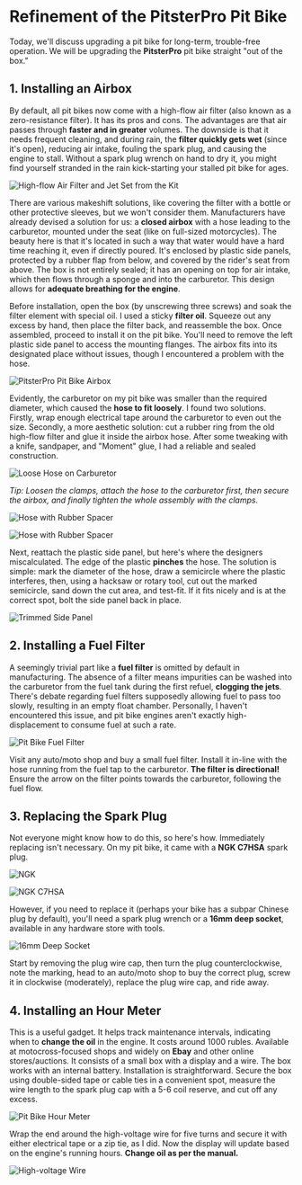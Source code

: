 # Refinement of the PitsterPro Pit Bike

Today, we'll discuss upgrading a pit bike for long-term, trouble-free operation. We will be upgrading the **PitsterPro** pit bike straight "out of the box."

## 1. Installing an Airbox

By default, all pit bikes now come with a high-flow air filter (also known as a zero-resistance filter). It has its pros and cons. The advantages are that air passes through **faster and in greater** volumes. The downside is that it needs frequent cleaning, and during rain, the **filter quickly gets wet** (since it's open), reducing air intake, fouling the spark plug, and causing the engine to stall. Without a spark plug wrench on hand to dry it, you might find yourself stranded in the rain kick-starting your stalled pit bike for ages.

![High-flow Air Filter and Jet Set from the Kit](../../../static/img/327a6a.jpg "High-flow Air Filter and Jet Set from the Kit")

There are various makeshift solutions, like covering the filter with a bottle or other protective sleeves, but we won't consider them. Manufacturers have already devised a solution for us: a **closed airbox** with a hose leading to the carburetor, mounted under the seat (like on full-sized motorcycles). The beauty here is that it's located in such a way that water would have a hard time reaching it, even if directly poured. It's enclosed by plastic side panels, protected by a rubber flap from below, and covered by the rider's seat from above. The box is not entirely sealed; it has an opening on top for air intake, which then flows through a sponge and into the carburetor. This design allows for **adequate breathing for the engine**.

Before installation, open the box (by unscrewing three screws) and soak the filter element with special oil. I used a sticky **filter oil**. Squeeze out any excess by hand, then place the filter back, and reassemble the box. Once assembled, proceed to install it on the pit bike. You'll need to remove the left plastic side panel to access the mounting flanges. The airbox fits into its designated place without issues, though I encountered a problem with the hose.

![PitsterPro Pit Bike Airbox](../../../static/img/3eab94.jpg "PitsterPro Pit Bike Airbox")

Evidently, the carburetor on my pit bike was smaller than the required diameter, which caused the **hose to fit loosely**. I found two solutions. Firstly, wrap enough electrical tape around the carburetor to even out the size. Secondly, a more aesthetic solution: cut a rubber ring from the old high-flow filter and glue it inside the airbox hose. After some tweaking with a knife, sandpaper, and "Moment" glue, I had a reliable and sealed construction.

![Loose Hose on Carburetor](../../../static/img/db56f1.jpg "Loose Hose on Carburetor")

*Tip: Loosen the clamps, attach the hose to the carburetor first, then secure the airbox, and finally tighten the whole assembly with the clamps.*

![Hose with Rubber Spacer](../../../static/img/41455d.jpg "Hose with Rubber Spacer")

![Hose with Rubber Spacer](../../../static/img/860d83.jpg "Hose with Rubber Spacer")

Next, reattach the plastic side panel, but here's where the designers miscalculated. The edge of the plastic **pinches** the hose. The solution is simple: mark the diameter of the hose, draw a semicircle where the plastic interferes, then, using a hacksaw or rotary tool, cut out the marked semicircle, sand down the cut area, and test-fit. If it fits nicely and is at the correct spot, bolt the side panel back in place.

![Trimmed Side Panel](../../../static/img/f1862b.jpg "Trimmed Side Panel")

## 2. Installing a Fuel Filter

A seemingly trivial part like a **fuel filter** is omitted by default in manufacturing. The absence of a filter means impurities can be washed into the carburetor from the fuel tank during the first refuel, **clogging the jets**. There's debate regarding fuel filters supposedly allowing fuel to pass too slowly, resulting in an empty float chamber. Personally, I haven't encountered this issue, and pit bike engines aren't exactly high-displacement to consume fuel at such a rate.

![Pit Bike Fuel Filter](../../../static/img/6ca0b5.jpg "Pit Bike Fuel Filter")

Visit any auto/moto shop and buy a small fuel filter. Install it in-line with the hose running from the fuel tap to the carburetor. **The filter is directional!** Ensure the arrow on the filter points towards the carburetor, following the fuel flow.

## 3. Replacing the Spark Plug

Not everyone might know how to do this, so here's how. Immediately replacing isn't necessary. On my pit bike, it came with a **NGK C7HSA** spark plug.

![NGK](../../../static/img/450b24.jpg "NGK")

![NGK C7HSA](../../../static/img/2da3f7.jpg "NGK C7HSA")

However, if you need to replace it (perhaps your bike has a subpar Chinese plug by default), you'll need a spark plug wrench or a **16mm deep socket**, available in any hardware store with tools.

![16mm Deep Socket](../../../static/img/cff82a.jpg "16mm Deep Socket")

Start by removing the plug wire cap, then turn the plug counterclockwise, note the marking, head to an auto/moto shop to buy the correct plug, screw it in clockwise (moderately), replace the plug wire cap, and ride away.

## 4. Installing an Hour Meter

This is a useful gadget. It helps track maintenance intervals, indicating when to **change the oil** in the engine. It costs around 1000 rubles. Available at motocross-focused shops and widely on **Ebay** and other online stores/auctions. It consists of a small box with a display and a wire. The box works with an internal battery. Installation is straightforward. Secure the box using double-sided tape or cable ties in a convenient spot, measure the wire length to the spark plug cap with a 5-6 coil reserve, and cut off any excess.

![Pit Bike Hour Meter](../../../static/img/dee2fa.jpg "Pit Bike Hour Meter")

Wrap the end around the high-voltage wire for five turns and secure it with either electrical tape or a zip tie, as I did. Now the display will update based on the engine's running hours. **Change oil as per the manual.**

![High-voltage Wire](../../../static/img/22a87b.jpg "High-voltage Wire")
